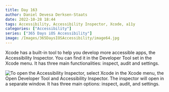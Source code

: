 ```yaml
---
title: Day 163
author: Daniel Devesa Derksen-Staats
date: 2022-10-28 18:44
tags: Accessibility, Accessibility Inspector, Xcode, a11y
categories: ["Accessibility"]
series: ["365 Days iOS Accessibility"]
image: /Images/365DaysIOSAccessibility/image64.jpg
---
```


Xcode has a built-in tool to help you develop more accessible apps, the Accessibility Inspector. You can find it in the Developer Tool set in the Xcode menu. It has three main functionalities: inspect, audit and settings.

![To open the Accessibility Inspector, select Xcode in the Xcode menu, the Open Developer Tool and Accessibility Inspector. The inspector will open in a separate window. It has three main options: inspect, audit, and settings.](/Images/365DaysIOSAccessibility/image64.jpg)